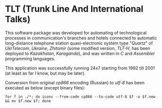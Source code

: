 TLT (Trunk Line And International Talks)
======================================

This software package was developed for automating of technological processes in communication's branches and hotels connected to automatic long-distance telephone station quasi-electronic system type "*Quartz*" of *UkrTelecom*, *Ukraine*, *Zhitomir* (some modified version, *TLT-H*, has been deployed to *Kazakhstan*, *Karaganda*), and was written in *C* and *Assembler* programming languages.

This application was successfully running 24x7 starting from 1992 till 2001 (at least as far I know, but may be later).

Conversion from original *cp866* encoding (Russian) to *utf-8* has been executed as below (except binary files):
```
for f in ./*; do iconv --from-code cp866 --to-code utf-8 $f -o $f.new && mv $f.new $f; done
```
